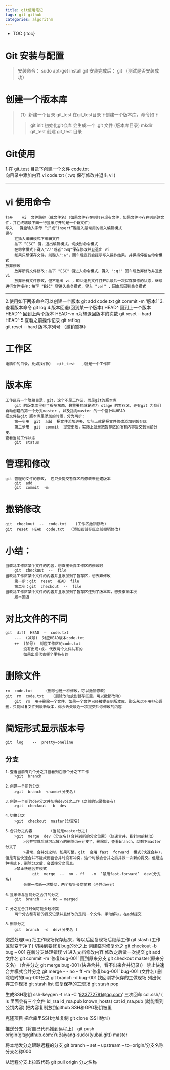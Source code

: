 ```yaml
---
title: git使用笔记
tags: git github
categories: algorithm
---
```


* TOC
{:toc}

# Git  安装与配置
>安装命令： sudo apt-get install git
>安装完成后： git      （测试是否安装成功）

# 创建一个版本库
>（1）新建一个目录       git_test      在git_test目录下创建一个版本库，命令如下
>> git  init     初始化git仓库   会生成一个	.git   文件 	(版本库目录)	
>> mkdir git_test	创建	git_test	目录

# Git使用
1.在	git_test	目录下创建一个文件	code.txt	
		向目录中添加内容	vi	code.txt         (  :wq  保存修改并退出 vi )

--------
# vi 使用命令
	打开    vi  文件路径（或文件名）（如果文件存在则打开现有文件，如果文件不存在则新建文件，并在终端最下面一行显示打开的是一个新文件）
	写入   键盘输入字母 “i”或“Insert”键进入最常用的插入编辑模式
	保存   
		在插入编辑模式下编辑文件
		按下 “ESC” 键，退出编辑模式，切换到命令模式
		在命令模式下键入"ZZ"或者":wq"保存修改并且退出 vi
		如果只想保存文件，则键入":w"，回车后底行会提示写入操作结果，并保持停留在命令模式
	放弃修改
		放弃所有文件修改：按下 "ESC" 键进入命令模式，键入 ":q!" 回车后放弃修改并退出vi
		放弃所有文件修改，但不退出 vi ，即回退到文件打开后最后一次保存操作的状态，继续进行文件操作：按下 "ESC" 键进入命令模式，键入 ":e!" ，回车后回到命令模式
--------

2.使用如下两条命令可以创建一个版本
		git	add   code.txt
		git	commit 	 -m  ‘版本1’
3.查看版本命令
		git   log
4.版本回退(回到某一个版本)
	HEAD^   回到上一个版本
	HEAD^^  回到上两个版本
	HEAD～n    n为想退回版本的次数
		 git	reset   --hard  HEAD^ 
5.查看之前操作记录
		git	reflog	
		git 	reset  --hard  版本序列号    （撤销暂存）

# 工作区
	电脑中的目录，比如我们的   qit_test   ,就是一个工作区

# 版本库
	工作区有一个隐藏目录，git，这个不是工作区，而是git的版本库
		git 的版本库里存了很多东西，最重要的就是称为 stage 的暂存区，还有git 为我们自动创建的第一个分支master ，以及指向master 的一个指针叫HEAD
	把文件往git 版本库里添加的时候，分为两步：
		第一步用  git  add  把文件添加进去，实际上就是把文件修改添加到暂存区
		第二步用  git  commit  提交更改，实际上就是把暂存区的所有内容提交到当前分支、
	查看当前工作状态
		git  status  

# 管理和修改
	git 管理的文件的修改， 它只会提交暂存区的修改来创建版本
		git  add   
		git  commit  -m

# 撤销修改
	git  checkout  --  code.txt    (工作区撤销修改)
	git  reset  HEAD  code.txt   (添加到暂存区之前撤销修改)


# 小结：
	当改乱工作区某个文件的内容，想直接丢弃工作区的修改时
		git  checkout  --  file
	当改乱工作区某个文件的内容并且添加到了暂存区，想丢弃修改
		第一步：git  reset  HEAD  file
		第二步：git  checkout  --  file
	当改乱工作区某个文件的内容并且添加到了暂存区还到了版本库，想要撤销本次
		版本回退


# 对比文件的不同
	git  diff  HEAD  –  code.txt
		---  (减号)  对应HEAD版本code.txt
		++  (加号)  对应工作区的code.txt
			没有出现+或- 代表两个文件共有的
			如果出现代表哪个里特有的

# 删除文件
	rm  code.txt     （删除也是一种修改，可以撤销修改）
	git  rm  code.txt    (删除改动放到暂存区里，可以撤销改动)
		git  rm  用于删除一个文件，如果一个文件已经被提交到版本库，那么永远不用担心误删，只能回复文件到最新版本，你会丢失最近一次提交后你修改的内容

# 简短形式显示版本号
	git  log 	--  pretty=oneline 


## 分支
	
	1.查看当前有几个分之并且看到在哪个分之下工作
		>git  branch
	
	2.创建一个新的分之
		>git  branch  <name>(分支名)

	3.创建一个新的dev分之并切换dev分之工作（之前的记录都会有）
		>git  checkout  -b  dev

	4.切换分之
		>git  checkout  master(分支名)

	5.合并分之内容		(当前是master分之)
		>git  merge  dev (分支名)(合并到新的分之位置)（快速合并，指针向前移动）
			>合并完成后就可以放心的删除dev分支了，删除后，查看branch，就剩下master分支了
			>通常，合并分之时，如果可整，git  会用 fast  forward  模式(快速合并)，但是有些快速合并不能成而且合并时没有冲突，这个时候会合并之后并做一次新的提交。但是这种模式下，删除分之后，会丢掉分之信息。
		>禁止快速合并模式
				git  merge  --  no - ff   -m  ‘禁用fast-forward’  dev(分支名)
			会做一次新一次提交，两个指针会向前移（合并dev分）

	6.显示未与当前分之合并的分之
		git  branch  - - no – merged

	7.分之在合并时候可能会起冲突
		两个分支都有新的提交记录并且修改的是同一个文件，手动解决，在add提交

	8.删除分之
		git  branch  -d  dev(分支名 )			


突然处理bug
	把工作现场保存起来，等以后回复现场后继续工作
		git  stash       (工作区就变干净了)
	切换到要修复bug的分之上
	创建临时修复分之		git  checkout  -b  bug – 001
	在新分支处理错误
		vi 进入文档修改内容
		修改之后做一次提交  git add  文件名
							   git  commit  -m  ‘修复bug-001’
	回到原来分支	git  checkout  master(原来分支名)
	（合并分之	git  merge  bug-001	(快递合并，看不出来合并记录)）
	禁止快速合并模式合并分之	git  merge   - - no – ff   -m   ‘修复bug-001’   bug-001 (文件名)
	删除临时的bug-001分之	git  branch  -d  bug-001
	找回刚才保存的工做现场
		列出保存工作现场	git  stash  list
		恢复保存的工现场	git  stash  pop



生成SSH秘钥
	ssh-keygen  -t  rsa  -C  ‘923772781@qq.com’
	三次回车
	cd  .ssh/   ( ls  里面会有三个文件  id_rsa   id_rsa.pub   known_hosts)
	cat  id_rsa.pub  (就能看到公钥内容)
	把内容复制放到github SSH和GPG秘钥被里

克隆项目
	把仓库里SSH地址复制
	git  clone  (SSH地址)

推送分支（将自己代码推到远程上）
	git  push  origin(git@github.com:YuBaiyang-sudo/(yubai.git))  master

将本地发分之跟踪远程的分支
	git  branch  – set – upstream – to=origin/分支名称  分支名称000

从远程分支上拉取代码
	git  pull  origin  分之名称
